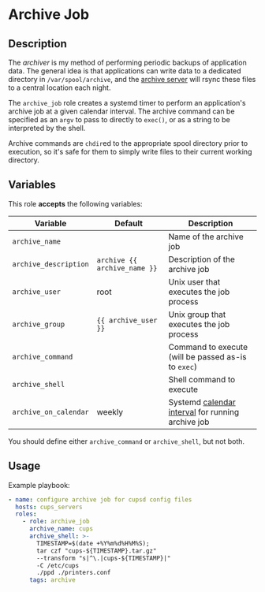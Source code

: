 Archive Job
===========

Description
-----------

The _archiver_ is my method of performing periodic backups of application data.
The general idea is that applications can write data to a dedicated directory in
`/var/spool/archive`, and the [archive server](../archive_server) will rsync
these files to a central location each night.

The `archive_job` role creates a systemd timer to perform an application's archive
job at a given calendar interval. The archive command can be specified as an
`argv` to pass to directly to `exec()`, or as a string to be interpreted by the
shell.

Archive commands are `chdir`ed to the appropriate spool directory prior to
execution, so it's safe for them to simply write files to their current working
directory.


Variables
---------

This role **accepts** the following variables:

Variable              | Default                      | Description
----------------------|------------------------------|------------
`archive_name`        | &nbsp;                       | Name of the archive job
`archive_description` | `archive {{ archive_name }}` | Description of the archive job
`archive_user`        | root                         | Unix user that executes the job process
`archive_group`       | `{{ archive_user }}`         | Unix group that executes the job process
`archive_command`     | &nbsp;                       | Command to execute (will be passed as-is to `exec`)
`archive_shell`       | &nbsp;                       | Shell command to execute
`archive_on_calendar` | weekly                       | Systemd [calendar interval](https://www.freedesktop.org/software/systemd/man/systemd.time.html#Calendar%20Events) for running archive job

You should define either `archive_command` or `archive_shell`, but not both.


Usage
-----

Example playbook:

````yaml
- name: configure archive job for cupsd config files
  hosts: cups_servers
  roles:
    - role: archive_job
      archive_name: cups
      archive_shell: >-
        TIMESTAMP=$(date +%Y%m%d%H%M%S);
        tar czf "cups-${TIMESTAMP}.tar.gz"
        --transform "s|^\.|cups-${TIMESTAMP}|"
        -C /etc/cups
        ./ppd ./printers.conf
      tags: archive
````
